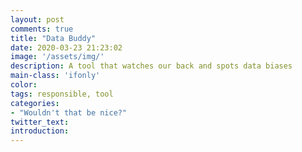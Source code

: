 ```yaml
---
layout: post
comments: true
title: "Data Buddy"
date: 2020-03-23 21:23:02
image: '/assets/img/'
description: A tool that watches our back and spots data biases
main-class: 'ifonly'
color:
tags: responsible, tool
categories:
- "Wouldn't that be nice?"
twitter_text:
introduction: 
---
```


